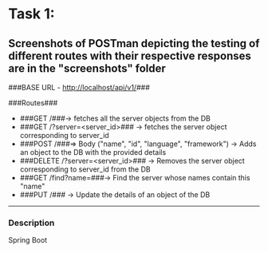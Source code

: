 # Task 1:
Screenshots of POSTman depicting the testing of different routes with their respective responses are in the "screenshots" folder
----
###BASE URL - <http://localhost/api/v1/>###

###Routes###
* ###GET /###-> fetches all the server objects from the DB
* ###GET /?server=<server_id>### -> fetches the server object corresponding to server_id
* ###POST /###=> Body ("name", "id", "language", "framework") -> Adds an object to the DB with the provided details
* ###DELETE /?server=<server_id>### -> Removes the server object corresponding to server_id from the DB
* ###GET /find?name=###-> Find the server whose names contain this "name"
* ###PUT /### -> Update the details of an object of the DB

----

### Description ###
Spring Boot
